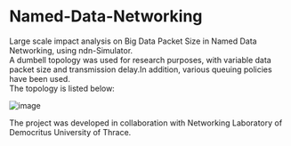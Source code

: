# Named-Data-Networking
Large scale impact analysis on Big Data Packet Size in Named Data Netwοrking, using ndn-Simulator.  
A dumbell topology was used for research purposes, with variable data packet size and transmission delay.In addition, various queuing policies have been used.  
The topology is listed  below:

![image](https://user-images.githubusercontent.com/64229853/83749129-e44a2f80-a66b-11ea-933a-aa9fe43b63bc.png)


The project was developed in collaboration with Networking Laboratory of Democritus University of Thrace.

 
